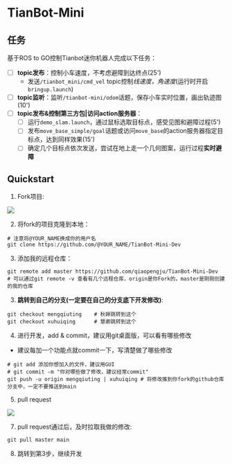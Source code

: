 # TianBot-Mini

## 任务

基于ROS to GO控制Tianbot迷你机器人完成以下任务：

* [ ] **topic发布**：控制小车速度，不考虑避障到达终点(25')
  * 发送`/tianbot_mini/cmd_vel` topic控制*线速度，角速度*(运行时开启`bringup.launch`)
* [ ] **topic监听**：监听`/tianbot-mini/odom`话题，保存小车实时位置，画出轨迹图(10')
* [ ] **topic发布&控制第三方包|访问action服务器**：
  * [ ] 运行`demo_slam.launch`，通过鼠标选取目标点，感受见图和避障过程(5')
  * [ ] 发布`move_base_simple/goal`话题或访问`move_base`的action服务器指定目标点，达到同样效果(15')
  * [ ] 确定几个目标点依次发送，尝试在地上走一个几何图案，运行过程**实时避障**

## Quickstart

1. Fork项目:

![](http://118.24.109.65/photo_db/233_Markdown_IMG_tianbot1.png)

2. 将fork的项目克隆到本地：

```shell
# 注意将@YOUR_NAME换成你的用户名
git clone https://github.com/@YOUR_NAME/TianBot-Mini-Dev
```

3. 添加我的远程仓库：

```shell
git remote add master https://github.com/qiaopengju/TianBot-Mini-Dev
# 可以通过git remote -v 查看有几个远程仓库，origin是你Fork的，master是刚刚创建的我的仓库
```

3. **跳转到自己的分支(一定要在自己的分支底下开发修改)**:

```shell
git checkout mengqiuting	# 秋婷跳转到这个
git checkout xuhuiqing		# 慧卿跳转到这个
```

4. 进行开发，add & commit，建议用git桌面版，可以看有哪些修改

* 建议每加一个功能点就commit一下，写清楚做了哪些修改

```shell
# git add 添加你想加入的文件，建议用GUI
# git commit -m "你对哪些做了修改，建议经常commit"
git push -u origin mengqiuting | xuhuiqing # 将修改推到你fork的github仓库分支中，一定不要推送到main
```

5. pull request

![](http://118.24.109.65/photo_db/233_Markdown_IMG_tianbot2.png)

7. pull request通过后，及时拉取我做的修改:

```shell
git pull master main
```

8. 跳转到第3步，继续开发
